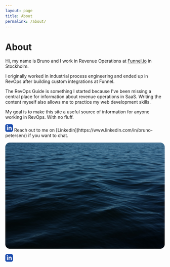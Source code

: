 ```yaml
---
layout: page
title: About
permalink: /about/
---
```

# About
Hi,
my name is Bruno and I work in Revenue Operations at [Funnel.io](https://funnel.io/) in Stockholm.

I originally worked in industrial process engineering and ended up in RevOps after building custom integrations at Funnel. 

The RevOps Guide is something I started because I've been missing a central place for information about revenue operations in SaaS. 
Writing the content myself also allows me to practice my web development skills. 

My goal is to make this site a useful source of information for anyone working in RevOps. 
With no fluff.

<svg width="24" height="24" viewBox="0 0 24 24" fill="none" xmlns="http://www.w3.org/2000/svg">
<path d="M19 0H5C2.239 0 0 2.239 0 5V19C0 21.761 2.239 24 5 24H19C21.762 24 24 21.761 24 19V5C24 2.239 21.762 0 19 0ZM8 19H5V8H8V19ZM6.5 6.732C5.534 6.732 4.75 5.942 4.75 4.968C4.75 3.994 5.534 3.204 6.5 3.204C7.466 3.204 8.25 3.994 8.25 4.968C8.25 5.942 7.467 6.732 6.5 6.732ZM20 19H17V13.396C17 10.028 13 10.283 13 13.396V19H10V8H13V9.765C14.396 7.179 20 6.988 20 12.241V19Z" fill="#1648AB"/>
</svg> Reach out to me on [Linkedin](https://www.linkedin.com/in/bruno-petersen/) if you want to chat.

![ocean](/assets/img/ocn.png)


<svg width="24" height="24" viewBox="0 0 24 24" fill="none" xmlns="http://www.w3.org/2000/svg">
<path d="M19 0H5C2.239 0 0 2.239 0 5V19C0 21.761 2.239 24 5 24H19C21.762 24 24 21.761 24 19V5C24 2.239 21.762 0 19 0ZM8 19H5V8H8V19ZM6.5 6.732C5.534 6.732 4.75 5.942 4.75 4.968C4.75 3.994 5.534 3.204 6.5 3.204C7.466 3.204 8.25 3.994 8.25 4.968C8.25 5.942 7.467 6.732 6.5 6.732ZM20 19H17V13.396C17 10.028 13 10.283 13 13.396V19H10V8H13V9.765C14.396 7.179 20 6.988 20 12.241V19Z" fill="#1648AB"/>
</svg>